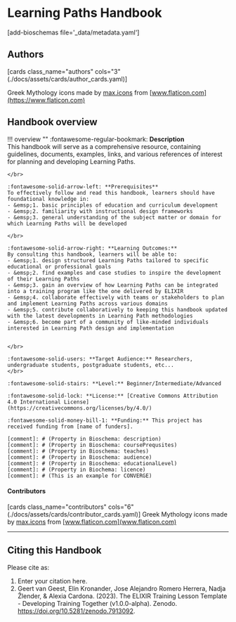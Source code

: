 # Learning Paths Handbook 

[add-bioschemas file='_data/metadata.yaml']

## Authors

[cards class_name="authors" cols="3"(./docs/assets/cards/author_cards.yaml)]

Greek Mythology icons made by [max.icons](https://www.flaticon.com/authors/maxicons) from [www.flaticon.com](https://www.flaticon.com)

## Handbook overview

!!! overview ""
    :fontawesome-regular-bookmark: **Description**  
    This handbook will serve as a comprehensive resource, containing guidelines, documents, examples, links, and various references of interest for planning and developing Learning Paths.
    
    </br>
    
    :fontawesome-solid-arrow-left: **Prerequisites**  
    To effectively follow and read this handbook, learners should have foundational knowledge in:  
    - &emsp;1. basic principles of education and curriculum development 
    - &emsp;2. familiarity with instructional design frameworks
    - &emsp;3. general understanding of the subject matter or domain for which Learning Paths will be developed
    
    </br>
    
    :fontawesome-solid-arrow-right: **Learning Outcomes:**  
    By consulting this handbook, learners will be able to:  
    - &emsp;1. design structured Learning Paths tailored to specific educational or professional goals
    - &emsp;2. find examples and case studies to inspire the development of their Learning Paths
    - &emsp;3. gain an overview of how Learning Paths can be integrated into a training program like the one delivered by ELIXIR    
    - &emsp;4. collaborate effectively with teams or stakeholders to plan and implement Learning Paths across various domains
    - &emsp;5. contribute collaboratively to keeping this handbook updated with the latest developments in Learning Path methodologies
    - &emsp;6. become part of a community of like-minded individuals interested in Learning Path design and implementation
   
    
    </br>
    
    :fontawesome-solid-users: **Target Audience:** Researchers, undergraduate students, postgraduate students, etc...  
    </br>
    
    :fontawesome-solid-stairs: **Level:** Beginner/Intermediate/Advanced  
    
    :fontawesome-solid-lock: **License:** [Creative Commons Attribution 4.0 International License](https://creativecommons.org/licenses/by/4.0/)  
    
    :fontawesome-solid-money-bill-1: **Funding:** This project has received funding from [name of funders].  

    [comment]: # (Property in Bioschema: description)
    [comment]: # (Property in Bioschema: coursePrequsites)
    [comment]: # (Property in Bioschema: teaches)
    [comment]: # (Property in Bioschema: audience)
    [comment]: # (Property in Bioschema: educationalLevel)
    [comment]: # (Property in Biochema: licence)
    [comment]: # (This is an example for CONVERGE)

#### Contributors

[cards class_name="contributors" cols="6"(./docs/assets/cards/contributor_cards.yaml)]
Greek Mythology icons made by [max.icons](https://www.flaticon.com/authors/maxicons) from [www.flaticon.com](www.flaticon.com)

---
## Citing this Handbook

Please cite as:

  1. Enter your citation here.
  2. Geert van Geest, Elin Kronander, Jose Alejandro Romero Herrera, Nadja Žlender, & Alexia Cardona. (2023). The ELIXIR Training Lesson Template - Developing Training Together (v1.0.0-alpha). Zenodo. https://doi.org/10.5281/zenodo.7913092. 
